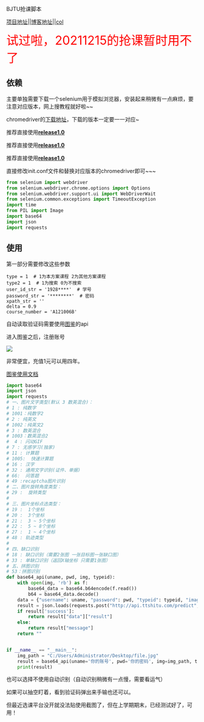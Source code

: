BJTU抢课脚本

[项目地址](https://github.com/aosiweixin/BJTU-CC)||[博客地址](http://www.auswitz.top/2021/11/27/BJTU%E9%80%89%E8%AF%BE%E5%86%B2%E5%86%B2%E5%86%B2/)||[col](https://github.com/MrP25)

<font color=red size=6>试过啦，20211215的抢课暂时用不了</font>

## 依赖

主要单独需要下载一个selenium用于模拟浏览器，安装起来稍微有一点麻烦，要注意对应版本，网上搜教程就好啦~~



chromedriver的[下载地址](https://npm.taobao.org/mirrors/chromedriver/)，下载的版本一定要一一对应~

推荐直接使用[**release1.0**](https://github.com/aosiweixin/BJTU-CC/releases/tag/fin)

推荐直接使用[**release1.0**](https://github.com/aosiweixin/BJTU-CC/releases/tag/fin)

推荐直接使用[**release1.0**](https://github.com/aosiweixin/BJTU-CC/releases/tag/fin)

直接修改init.conf文件和替换对应版本的chromedriver即可~~~



```python
from selenium import webdriver
from selenium.webdriver.chrome.options import Options
from selenium.webdriver.support.ui import WebDriverWait
from selenium.common.exceptions import TimeoutException
import time
from PIL import Image
import base64
import json
import requests
```

## 使用

第一部分需要修改这些参数

```
type = 1  # 1为本方案课程 2为其他方案课程
type2 = 1  # 1为搜索 0为不搜索
user_id_str = '1928****'  # 学号
password_str = '********'  # 密码
xpath_str = ''
delta = 0.9
course_number = 'A121006B'
```

自动读取验证码需要使用[图鉴](http://www.ttshitu.com/)的api

进入图鉴之后，注册账号

[![](https://pic.imgdb.cn/item/61a2456d2ab3f51d9138e3dd.jpg)](https://pic.imgdb.cn/item/61a2456d2ab3f51d9138e3dd.jpg)

非常便宜，充值1元可以用四年。

[图鉴使用文档](http://www.ttshitu.com/docs/python.html#pageTitle)

```python
import base64
import json
import requests
# 一、图片文字类型(默认 3 数英混合)：
# 1 : 纯数字
# 1001：纯数字2
# 2 : 纯英文
# 1002：纯英文2
# 3 : 数英混合
# 1003：数英混合2
#  4 : 闪动GIF
# 7 : 无感学习(独家)
# 11 : 计算题
# 1005:  快速计算题
# 16 : 汉字
# 32 : 通用文字识别(证件、单据)
# 66:  问答题
# 49 :recaptcha图片识别
# 二、图片旋转角度类型：
# 29 :  旋转类型
#
# 三、图片坐标点选类型：
# 19 :  1个坐标
# 20 :  3个坐标
# 21 :  3 ~ 5个坐标
# 22 :  5 ~ 8个坐标
# 27 :  1 ~ 4个坐标
# 48 : 轨迹类型
#
# 四、缺口识别
# 18 : 缺口识别（需要2张图 一张目标图一张缺口图）
# 33 : 单缺口识别（返回X轴坐标 只需要1张图）
# 五、拼图识别
# 53：拼图识别
def base64_api(uname, pwd, img, typeid):
    with open(img, 'rb') as f:
        base64_data = base64.b64encode(f.read())
        b64 = base64_data.decode()
    data = {"username": uname, "password": pwd, "typeid": typeid, "image": b64}
    result = json.loads(requests.post("http://api.ttshitu.com/predict", json=data).text)
    if result['success']:
        return result["data"]["result"]
    else:
        return result["message"]
    return ""


if __name__ == "__main__":
    img_path = "C:/Users/Administrator/Desktop/file.jpg"
    result = base64_api(uname='你的账号', pwd='你的密码', img=img_path, typeid=3)
    print(result)
```

也可以选择不使用自动识别（自动识别稍微有一点慢，需要看运气）

如果可以抽空盯着，看到验证码弹出来手输也还可以。

但最近选课平台没开就没法贴使用截图了，但在上学期期末，已经测试好了，可用！


